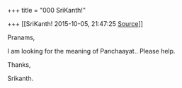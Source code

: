 +++
title = "000 SriKanth!"

+++
[[SriKanth!	2015-10-05, 21:47:25 [Source](https://groups.google.com/g/samskrita/c/krKkBlbxS-M)]]



Pranams,

  

I am looking for the meaning of Panchaayat.. Please help.

  

Thanks,

Srikanth.

